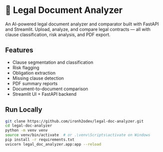 # 🧾 Legal Document Analyzer

An AI-powered legal document analyzer and comparator built with FastAPI and Streamlit. Upload, analyze, and compare legal contracts — all with clause classification, risk analysis, and PDF export.

## Features
- Clause segmentation and classification
- Risk flagging
- Obligation extraction
- Missing clause detection
- PDF summary reports
- Document-to-document comparison
- Streamlit UI + FastAPI backend

## Run Locally

```bash
git clone https://github.com/ironh2odev/legal-doc-analyzer.git
cd legal-doc-analyzer
python -m venv venv
source venv/bin/activate  # or .\venv\Scripts\activate on Windows
pip install -r requirements.txt
uvicorn legal_doc_analyzer.app:app --reload
